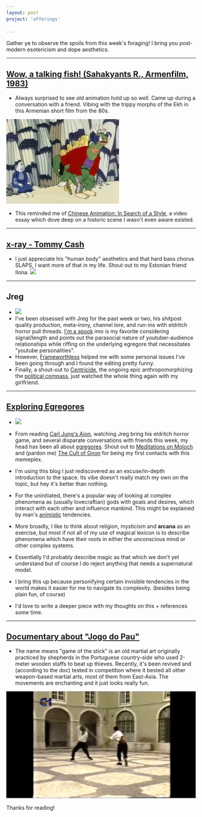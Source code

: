 ```yaml
---
layout: post
project: 'offerings'

---
```

Gather ye to observe the spoils from this week's foraging! I bring you post-modern esotericism and dope aesthetics. 

***

## [Wow, a talking fish! (Sahakyants R., Armenfilm, 1983)](https://youtu.be/kmB4DfG-3K4)
- Always surprised to see old animation hold up so well. Came up during a conversation with a friend. Vibing with the trippy morphs of the Ekh in this Armenian short film from the 80s. 

![](/assets/img/Sahakyants_R._Wow,_a_talking_fish_(Armenfilm,_1983).gif)

- This reminded me of [Chinese Animation: In Search of a Style](https://www.youtube.com/watch?v=Xwx6i4IQcFw), a video essay which dove deep on a historic scene I wasn't even aware existed.

***

## [x-ray - Tommy Cash](https://youtu.be/K5kD_vYnbe4)
- I just appreciate his "human body" aesthetics and that hard bass chorus SLAPS, I want more of that in my life. Shout out to my Estonian friend Ilona. 
![](https://firebasestorage.googleapis.com/v0/b/firescript-577a2.appspot.com/o/imgs%2Fapp%2Fxiqo%2FOQb16ALPor?alt=media&token=12da2c73-e9fc-464c-b86a-12e1c7c1d515)
    
***

## Jreg
- ![](https://firebasestorage.googleapis.com/v0/b/firescript-577a2.appspot.com/o/imgs%2Fapp%2Fxiqo%2FRk_QNEG3j3?alt=media&token=7faf7fbc-4257-4364-a21e-99165b172a9b)
- I've been obsessed with Jreg for the past week or two, his shitpost quality production, meta-irony, channel lore, and run-ins with eldritch horror pull threads. 
[I'm a spook](https://youtu.be/Yqv9LGkG_7Q) imo is my favorite considering signal/length and points out the parasocial nature of youtuber-audience relationships while riffing on the underlying egregore that necessitates "youtube personalities". 
- However, [Frameworthless](https://www.youtube.com/watch?v=WYhhUcYN4mw) helped me with some personal issues I've been going through and I found the editing pretty funny.
- Finally, a shout-out to [Centricide](https://www.youtube.com/watch?v=cTFiTqe1sng&list=PLGALsgF3LJjxcs7Hc9aPZwPqd1toJbcrJ), the ongoing epic anthropomorphizing the [political compass](https://upload.wikimedia.org/wikipedia/commons/thumb/6/62/Political_Compass_yellow_LibRight.svg/543px-Political_Compass_yellow_LibRight.svg.png), just watched the whole thing again with my girlfriend.

***

## [Exploring Egregores](https://exploringegregores.wordpress.com/who-worships-an-evil-god-2/)

- ![](https://firebasestorage.googleapis.com/v0/b/firescript-577a2.appspot.com/o/imgs%2Fapp%2Fxiqo%2FfTJ5FRfnPM?alt=media&token=0c9597b7-084b-4506-a368-2d62ecd76e37)

- From reading [Carl Jung's Aion](https://en.wikipedia.org/wiki/Aion:_Researches_into_the_Phenomenology_of_the_Self), watching Jreg bring his eldritch horror game, and several disparate conversations with friends this week, my head has been all about [egregores](https://en.wikipedia.org/wiki/Egregore). Shout out to [Meditations on Moloch](https://slatestarcodex.com/2014/07/30/meditations-on-moloch/) and (pardon me) [The Cult of Gnon](http://www.xenosystems.net/the-cult-of-gnon/) for being my first contacts with this memeplex.

- I'm using this blog I just rediscovered as an excuse/in-depth introduction to the space. Its vibe doesn't really match my own on the topic, but hey it's better than nothing.

- For the uninitiated, there's a popular way of looking at complex phenomena as (usually lovecraftian) gods with goals and desires, which interact with each other and influence mankind. This might be explained by man's [animistic](https://en.wikipedia.org/wiki/Animism) tendencies.

- More broadly, I like to think about religion, mysticism and __arcana__ as an exercise, but most if not all of my use of magical lexicon is to describe phenomena which have their roots in either the unconscious mind or other complex systems.

- Essentially I'd probably describe magic as that which we don't yet understand but of course I do reject anything that needs a supernatural model.

- I bring this up because personifying certain invisible tendencies in the world makes it easier for me to navigate its complexity. (besides being plain fun, of course)

- I'd love to write a deeper piece with my thoughts on this + references some time.


***

## [Documentary about "Jogo do Pau"](https://youtu.be/ajMnwhKgr1s)
- The name means "game of the stick" is an old martial art originally practiced by shepherds in the Portuguese country-side who used 2-meter wooden staffs to beat up thieves. Recently, it's been revived and (according to the doc) tested in competition where it bested all other weapon-based martial arts, most of them from East-Asia. The movements are enchanting and it just looks really fun. 

![](/assets/img/Jogo_do_Pau_Documentary_Master_Russo_1991.gif)


Thanks for reading!
